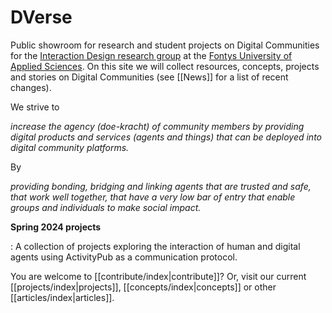 
# DVerse

Public showroom for research and student projects on Digital Communities for the [Interaction Design research group](https://www.ixdfontysict.nl) at the [Fontys University of Applied Sciences](https://www.fontys.nl). On this site we will collect resources, concepts, projects and stories on Digital Communities (see [[News]] for a list of recent changes).

We strive to 

*increase the agency (doe-kracht) of community members by providing digital products and services (agents and things) that can be deployed into digital community platforms.*

By

*providing bonding, bridging and linking agents that are trusted and safe, that work well together, that have a very low bar of entry that enable groups and individuals to make social impact.*


**Spring 2024 projects**

: A collection of projects exploring the interaction of human and digital agents using ActivityPub as a communication protocol.

You are welcome to [[contribute/index|contribute]]? Or, visit our current [[projects/index|projects]], [[concepts/index|concepts]] or other [[articles/index|articles]].

